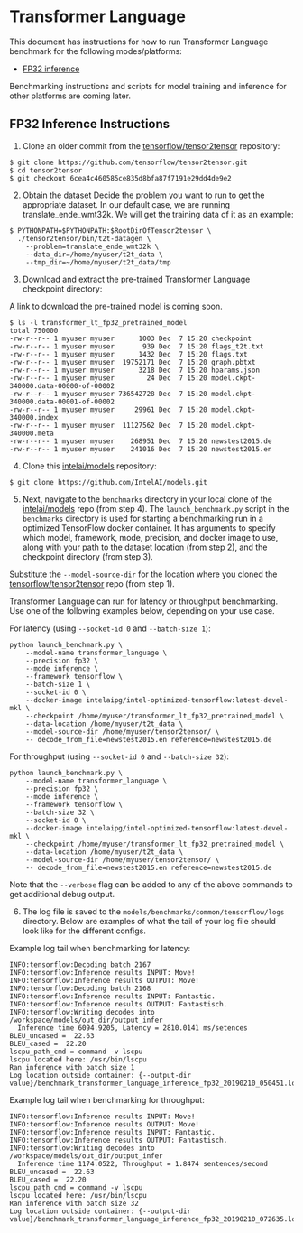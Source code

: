 # Transformer Language

This document has instructions for how to run Transformer Language benchmark for the
following modes/platforms:
* [FP32 inference](#fp32-inference-instructions)

Benchmarking instructions and scripts for model training and inference for
other platforms are coming later.

## FP32 Inference Instructions

1. Clone an older commit from the [tensorflow/tensor2tensor](https://github.com/tensorflow/tensor2tensor) repository:

```
$ git clone https://github.com/tensorflow/tensor2tensor.git
$ cd tensor2tensor
$ git checkout 6cea4c460585ce835d8bfa87f7191e29dd4de9e2
```

2. Obtain the dataset
Decide the problem you want to run to get the appropriate dataset. In our default case, we are running translate_ende_wmt32k.
We will get the training data of it as an example:

```
$ PYTHONPATH=$PYTHONPATH:$RootDirOfTensor2tensor \
  ./tensor2tensor/bin/t2t-datagen \
    --problem=translate_ende_wmt32k \
    --data_dir=/home/myuser/t2t_data \
    --tmp_dir=~/home/myuser/t2t_data/tmp
```

3. Download and extract the pre-trained Transformer Language checkpoint directory:

A link to download the pre-trained model is coming soon.

```
$ ls -l transformer_lt_fp32_pretrained_model
total 750000
-rw-r--r-- 1 myuser myuser      1003 Dec  7 15:20 checkpoint
-rw-r--r-- 1 myuser myuser       939 Dec  7 15:20 flags_t2t.txt
-rw-r--r-- 1 myuser myuser      1432 Dec  7 15:20 flags.txt
-rw-r--r-- 1 myuser myuser  19752171 Dec  7 15:20 graph.pbtxt
-rw-r--r-- 1 myuser myuser      3218 Dec  7 15:20 hparams.json
-rw-r--r-- 1 myuser myuser        24 Dec  7 15:20 model.ckpt-340000.data-00000-of-00002
-rw-r--r-- 1 myuser myuser 736542728 Dec  7 15:20 model.ckpt-340000.data-00001-of-00002
-rw-r--r-- 1 myuser myuser     29961 Dec  7 15:20 model.ckpt-340000.index
-rw-r--r-- 1 myuser myuser  11127562 Dec  7 15:20 model.ckpt-340000.meta
-rw-r--r-- 1 myuser myuser    268951 Dec  7 15:20 newstest2015.de
-rw-r--r-- 1 myuser myuser    241016 Dec  7 15:20 newstest2015.en
```

4. Clone this [intelai/models](https://github.com/IntelAI/models)
repository:

```
$ git clone https://github.com/IntelAI/models.git
```

5. Next, navigate to the `benchmarks` directory in your local clone of
the [intelai/models](https://github.com/IntelAI/models) repo (from step 4).
The `launch_benchmark.py` script in the `benchmarks` directory is
used for starting a benchmarking run in a optimized TensorFlow docker
container. It has arguments to specify which model, framework, mode,
precision, and docker image to use, along with your path to the dataset location (from step 2),
and the checkpoint directory (from step 3).

Substitute the `--model-source-dir` for the location where you cloned the
[tensorflow/tensor2tensor](https://github.com/tensorflow/tensor2tensor) repo
(from step 1).

Transformer Language can run for latency or throughput
benchmarking. Use one of the following examples below, depending on
your use case.

For latency (using `--socket-id 0` and `--batch-size 1`):

```
python launch_benchmark.py \
    --model-name transformer_language \
    --precision fp32 \
    --mode inference \
    --framework tensorflow \
    --batch-size 1 \
    --socket-id 0 \
    --docker-image intelaipg/intel-optimized-tensorflow:latest-devel-mkl \
    --checkpoint /home/myuser/transformer_lt_fp32_pretrained_model \
    --data-location /home/myuser/t2t_data \
    --model-source-dir /home/myuser/tensor2tensor/ \
    -- decode_from_file=newstest2015.en reference=newstest2015.de
```

For throughput (using `--socket-id 0` and `--batch-size 32`):

```
python launch_benchmark.py \
    --model-name transformer_language \
    --precision fp32 \
    --mode inference \
    --framework tensorflow \
    --batch-size 32 \
    --socket-id 0 \
    --docker-image intelaipg/intel-optimized-tensorflow:latest-devel-mkl \
    --checkpoint /home/myuser/transformer_lt_fp32_pretrained_model \
    --data-location /home/myuser/t2t_data \
    --model-source-dir /home/myuser/tensor2tensor/ \
    -- decode_from_file=newstest2015.en reference=newstest2015.de
```

Note that the `--verbose` flag can be added to any of the above commands
to get additional debug output.

6.  The log file is saved to the
`models/benchmarks/common/tensorflow/logs` directory. Below are
examples of what the tail of your log file should look like for the
different configs.

Example log tail when benchmarking for latency:
```
INFO:tensorflow:Decoding batch 2167
INFO:tensorflow:Inference results INPUT: Move!
INFO:tensorflow:Inference results OUTPUT: Move!
INFO:tensorflow:Decoding batch 2168
INFO:tensorflow:Inference results INPUT: Fantastic.
INFO:tensorflow:Inference results OUTPUT: Fantastisch.
INFO:tensorflow:Writing decodes into /workspace/models/out_dir/output_infer
  Inference time 6094.9205, Latency = 2810.0141 ms/setences
BLEU_uncased =  22.63
BLEU_cased =  22.20
lscpu_path_cmd = command -v lscpu
lscpu located here: /usr/bin/lscpu
Ran inference with batch size 1
Log location outside container: {--output-dir value}/benchmark_transformer_language_inference_fp32_20190210_050451.log
```

Example log tail when benchmarking for throughput:
```
INFO:tensorflow:Inference results INPUT: Move!
INFO:tensorflow:Inference results OUTPUT: Move!
INFO:tensorflow:Inference results INPUT: Fantastic.
INFO:tensorflow:Inference results OUTPUT: Fantastisch.
INFO:tensorflow:Writing decodes into /workspace/models/out_dir/output_infer
  Inference time 1174.0522, Throughput = 1.8474 sentences/second
BLEU_uncased =  22.63
BLEU_cased =  22.20
lscpu_path_cmd = command -v lscpu
lscpu located here: /usr/bin/lscpu
Ran inference with batch size 32
Log location outside container: {--output-dir value}/benchmark_transformer_language_inference_fp32_20190210_072635.log
```
